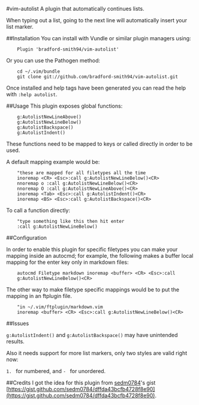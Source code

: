 #vim-autolist
A plugin that automatically continues lists.

When typing out a list, going to the next line will automatically insert your list marker.

##Installation
You can install with Vundle or similar plugin managers using:
```
    Plugin 'bradford-smith94/vim-autolist'
```

Or you can use the Pathogen method:
```
    cd ~/.vim/bundle
    git clone git://github.com/bradford-smith94/vim-autolist.git
```

Once installed and help tags have been generated you can read the help with `:help autolist`.

##Usage
This plugin exposes global functions:
```
    g:AutolistNewLineAbove()
    g:AutolistNewLineBelow()
    g:AutolistBackspace()
    g:AutolistIndent()
```

These functions need to be mapped to keys or called directly in order to be
used.

A default mapping example would be:
```
    "these are mapped for all filetypes all the time
    inoremap <CR> <Esc>:call g:AutolistNewLineBelow()<CR>
    nnoremap o :call g:AutolistNewLineBelow()<CR>
    nnoremap O :call g:AutolistNewLineAbove()<CR>
    inoremap <Tab> <Esc>:call g:AutolistIndent()<CR>
    inoremap <BS> <Esc>:call g:AutolistBackspace()<CR>
```

To call a function directly:
```
    "type something like this then hit enter
    :call g:AutolistNewLineBelow()
```

##Configuration

In order to enable this plugin for specific filetypes you can make your
mapping inside an autocmd; for example, the following makes a buffer local
mapping for the enter key only in markdown files:
```
    autocmd Filetype markdown inoremap <buffer> <CR> <Esc>:call
    g:AutolistNewLineBelow()<CR>
```

The other way to make filetype specific mappings would be to put the mapping in
an ftplugin file.
```
    "in ~/.vim/ftplugin/markdown.vim
    inoremap <buffer> <CR> <Esc>:call g:AutolistNewLineBelow()<CR>
```

##Issues

`g:AutolistIndent()` and `g:AutolistBackspace()` may have unintended results.

Also it needs support for more list markers, only two styles are valid right now:

`1. ` for numbered, and `- ` for unordered.


##Credits
I got the idea for this plugin from [sedm0784](https://www.github.com/sedm0784)'s gist [https://gist.github.com/sedm0784/dffda43bcfb4728f8e90](https://gist.github.com/sedm0784/dffda43bcfb4728f8e90).
